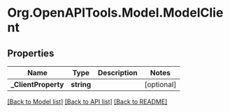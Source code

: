 # Org.OpenAPITools.Model.ModelClient

## Properties

Name | Type | Description | Notes
------------ | ------------- | ------------- | -------------
**_ClientProperty** | **string** |  | [optional] 

[[Back to Model list]](../../README.md#documentation-for-models) [[Back to API list]](../../README.md#documentation-for-api-endpoints) [[Back to README]](../../README.md)


